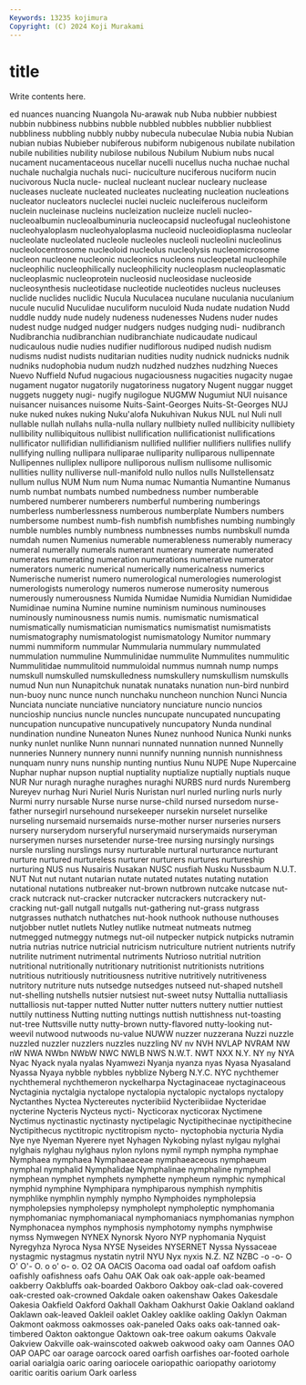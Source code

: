 ```yaml
---
Keywords: 13235 kojimura
Copyright: (C) 2024 Koji Murakami
---
```


# title

Write contents here.



ed nuances nuancing Nuangola Nu-arawak
nub Nuba nubbier nubbiest nubbin nubbiness nubbins nubble nubbled nubbles
nubblier nubbliest nubbliness nubbling nubbly nubby nubecula nubeculae Nubia nubia
Nubian nubian nubias Nubieber nubiferous nubiform nubigenous nubilate nubilation nubile
nubilities nubility nubilose nubilous Nubilum Nubium nubs nucal nucament nucamentaceous
nucellar nucelli nucellus nucha nuchae nuchal nuchale nuchalgia nuchals nuci-
nuciculture nuciferous nuciform nucin nucivorous Nucla nucle- nucleal nucleant nuclear
nucleary nuclease nucleases nucleate nucleated nucleates nucleating nucleation nucleations nucleator
nucleators nucleclei nuclei nucleic nucleiferous nucleiform nuclein nucleinase nucleins nucleization
nucleize nucleli nucleo- nucleoalbumin nucleoalbuminuria nucleocapsid nucleofugal nucleohistone nucleohyaloplasm nucleohyaloplasma
nucleoid nucleoidioplasma nucleolar nucleolate nucleolated nucleole nucleoles nucleoli nucleolini nucleolinus
nucleolocentrosome nucleoloid nucleolus nucleolysis nucleomicrosome nucleon nucleone nucleonic nucleonics nucleons
nucleopetal nucleophile nucleophilic nucleophilically nucleophilicity nucleoplasm nucleoplasmatic nucleoplasmic nucleoprotein nucleosid
nucleosidase nucleoside nucleosynthesis nucleotidase nucleotide nucleotides nucleus nucleuses nuclide nuclides
nuclidic Nucula Nuculacea nuculane nuculania nuculanium nucule nuculid Nuculidae nuculiform
nuculoid Nuda nudate nudation Nudd nuddle nuddy nude nudely nudeness
nudenesses Nudens nuder nudes nudest nudge nudged nudger nudgers nudges
nudging nudi- nudibranch Nudibranchia nudibranchian nudibranchiate nudicaudate nudicaul nudicaulous nudie
nudies nudifier nudiflorous nudiped nudish nudism nudisms nudist nudists nuditarian
nudities nudity nudnick nudnicks nudnik nudniks nudophobia nudum nudzh nudzhed
nudzhes nudzhing Nueces Nuevo Nuffield Nufud nugacious nugaciousness nugacities nugacity
nugae nugament nugator nugatorily nugatoriness nugatory Nugent nuggar nugget nuggets
nuggety nugi- nugify nugilogue NUGMW Nugumiut NUI nuisance nuisancer nuisances
nuisome Nuits-Saint-Georges Nuits-St-Georges NUJ nuke nuked nukes nuking Nuku'alofa Nukuhivan
Nukus NUL nul Nuli null nullable nullah nullahs nulla-nulla nullary
nullbiety nulled nullibicity nullibiety nullibility nullibiquitous nullibist nullification nullificationist nullifications
nullificator nullifidian nullifidianism nullified nullifier nullifiers nullifies nullify nullifying nulling
nullipara nulliparae nulliparity nulliparous nullipennate Nullipennes nulliplex nullipore nulliporous nullism
nullisome nullisomic nullities nullity nulliverse null-manifold nullo nullos nulls Nullstellensatz
nullum nullus NUM Num num Numa numac Numantia Numantine Numanus
numb numbat numbats numbed numbedness number numberable numbered numberer numberers
numberful numbering numberings numberless numberlessness numberous numberplate Numbers numbers numbersome
numbest numb-fish numbfish numbfishes numbing numbingly numble numbles numbly numbness
numbnesses numbs numbskull numda numdah numen Numenius numerable numerableness numerably
numeracy numeral numerally numerals numerant numerary numerate numerated numerates numerating
numeration numerations numerative numerator numerators numeric numerical numerically numericalness numerics
Numerische numerist numero numerological numerologies numerologist numerologists numerology numeros numerose
numerosity numerous numerously numerousness Numida Numidae Numidia Numidian Numididae Numidinae
numina Numine numine numinism numinous numinouses numinously numinousness numis numis.
numismatic numismatical numismatically numismatician numismatics numismatist numismatists numismatography numismatologist numismatology
Numitor nummary nummi nummiform nummular Nummularia nummulary nummulated nummulation nummuline
Nummulinidae nummulite Nummulites nummulitic Nummulitidae nummulitoid nummuloidal nummus numnah nump
numps numskull numskulled numskulledness numskullery numskullism numskulls numud Nun nun
Nunapitchuk nunatak nunataks nunation nun-bird nunbird nun-buoy nunc nunce nunch
nunchaku nuncheon nunchion Nunci Nuncia Nunciata nunciate nunciative nunciatory nunciature
nuncio nuncios nuncioship nuncius nuncle nuncles nuncupate nuncupated nuncupating nuncupation
nuncupative nuncupatively nuncupatory Nunda nundinal nundination nundine Nuneaton Nunes Nunez
nunhood Nunica Nunki nunks nunky nunlet nunlike Nunn nunnari nunnated
nunnation nunned Nunnelly nunneries Nunnery nunnery nunni nunnify nunning nunnish
nunnishness nunquam nunry nuns nunship nunting nuntius Nunu NUPE Nupe
Nupercaine Nuphar nuphar nupson nuptial nuptiality nuptialize nuptially nuptials nuque
NUR Nur nuragh nuraghe nuraghes nuraghi NURBS nurd nurds Nuremberg
Nureyev nurhag Nuri Nuriel Nuris Nuristan nurl nurled nurling nurls
nurly Nurmi nurry nursable Nurse nurse nurse-child nursed nursedom nurse-father
nursegirl nursehound nursekeeper nursekin nurselet nurselike nurseling nursemaid nursemaids nurse-mother
nurser nurseries nursers nursery nurserydom nurseryful nurserymaid nurserymaids nurseryman nurserymen
nurses nursetender nurse-tree nursing nursingly nursings nursle nursling nurslings nursy
nurturable nurtural nurturance nurturant nurture nurtured nurtureless nurturer nurturers nurtures
nurtureship nurturing NUS nus Nusairis Nusakan NUSC nusfiah Nusku Nussbaum
N.U.T. NUT Nut nut nutant nutarian nutate nutated nutates nutating
nutation nutational nutations nutbreaker nut-brown nutbrown nutcake nutcase nut-crack nutcrack
nut-cracker nutcracker nutcrackers nutcrackery nut-cracking nut-gall nutgall nutgalls nut-gathering nut-grass
nutgrass nutgrasses nuthatch nuthatches nut-hook nuthook nuthouse nuthouses nutjobber nutlet
nutlets Nutley nutlike nutmeat nutmeats nutmeg nutmegged nutmeggy nutmegs nut-oil
nutpecker nutpick nutpicks nutramin nutria nutrias nutrice nutricial nutricism nutriculture
nutrient nutrients nutrify nutrilite nutriment nutrimental nutriments Nutrioso nutritial nutrition
nutritional nutritionally nutritionary nutritionist nutritionists nutritions nutritious nutritiously nutritiousness nutritive
nutritively nutritiveness nutritory nutriture nuts nutsedge nutsedges nutseed nut-shaped nutshell
nut-shelling nutshells nutsier nutsiest nut-sweet nutsy Nuttallia nuttalliasis nuttalliosis nut-tapper
nutted Nutter nutter nutters nuttery nuttier nuttiest nuttily nuttiness Nutting
nutting nuttings nuttish nuttishness nut-toasting nut-tree Nuttsville nutty nutty-brown nutty-flavored
nutty-looking nut-weevil nutwood nutwoods nu-value NUWW nuzzer nuzzerana Nuzzi nuzzle
nuzzled nuzzler nuzzlers nuzzles nuzzling NV nv NVH NVLAP NVRAM
NW nW NWA NWbn NWbW NWC NWLB NWS N.W.T. NWT
NXX N.Y. NY ny NYA Nyac Nyack nyala nyalas Nyamwezi
Nyanja nyanza nyas Nyasa Nyasaland Nyassa Nyaya nybble nybbles nybblize
Nyberg N.Y.C. NYC nychthemer nychthemeral nychthemeron nyckelharpa Nyctaginaceae nyctaginaceous Nyctaginia
nyctalgia nyctalope nyctalopia nyctalopic nyctalops nyctalopy Nyctanthes Nyctea Nyctereutes nycteribiid
Nycteribiidae Nycteridae nycterine Nycteris Nycteus nycti- Nycticorax nycticorax Nyctimene Nyctimus
nyctinastic nyctinasty nyctipelagic Nyctipithecinae nyctipithecine Nyctipithecus nyctitropic nyctitropism nycto- nyctophobia
nycturia Nydia Nye nye Nyeman Nyerere nyet Nyhagen Nykobing nylast
nylgau nylghai nylghais nylghau nylghaus nylon nylons nymil nymph nympha
nymphae Nymphaea nymphaea Nymphaeaceae nymphaeaceous nymphaeum nymphal nymphalid Nymphalidae Nymphalinae
nymphaline nympheal nymphean nymphet nymphets nymphette nympheum nymphic nymphical nymphid
nymphine Nymphipara nymphiparous nymphish nymphitis nymphlike nymphlin nymphly nympho Nymphoides
nympholepsia nympholepsies nympholepsy nympholept nympholeptic nymphomania nymphomaniac nymphomaniacal nymphomaniacs nymphomanias
nymphon Nymphonacea nymphos nymphosis nymphotomy nymphs nymphwise nymss Nymwegen NYNEX
Nynorsk Nyoro NYP nyphomania Nyquist Nyregyhza Nyroca Nysa NYSE Nyseides
NYSERNET Nyssa Nyssaceae nystagmic nystagmus nystatin nytril NYU Nyx nyxis
N.Z. NZ NZBC -o -o- O O' O'- O. o
o' o- o. O2 OA OACIS Oacoma oad oadal oaf
oafdom oafish oafishly oafishness oafs Oahu OAK Oak oak oak-apple
oak-beamed oakberry Oakbluffs oak-boarded Oakboro Oakboy oak-clad oak-covered oak-crested oak-crowned
Oakdale oaken oakenshaw Oakes Oakesdale Oakesia Oakfield Oakford Oakhall Oakham
Oakhurst Oakie Oakland oakland Oaklawn oak-leaved Oakleil oaklet Oakley oaklike
oakling Oaklyn Oakman Oakmont oakmoss oakmosses oak-paneled Oaks oaks oak-tanned
oak-timbered Oakton oaktongue Oaktown oak-tree oakum oakums Oakvale Oakview Oakville
oak-wainscoted oakweb oakwood oaky oam Oannes OAO OAP OAPC oar
oarage oarcock oared oarfish oarfishes oar-footed oarhole oarial oarialgia oaric
oaring oariocele oariopathic oariopathy oariotomy oaritic oaritis oarium Oark oarless
